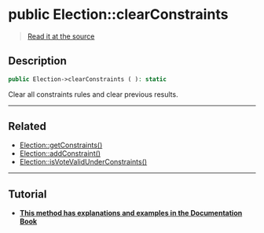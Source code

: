 # public Election::clearConstraints

> [Read it at the source](https://github.com/julien-boudry/Condorcet/blob/master/src/Election.php#L381)

## Description    

```php
public Election->clearConstraints ( ): static
```

Clear all constraints rules and clear previous results.

---------------------------------------

## Related

* [Election::getConstraints()](/Docs/api-reference/Election%20Class/Election--getConstraints().md)    
* [Election::addConstraint()](/Docs/api-reference/Election%20Class/Election--addConstraint().md)    
* [Election::isVoteValidUnderConstraints()](/Docs/api-reference/Election%20Class/Election--isVoteValidUnderConstraints().md)    

---------------------------------------

## Tutorial

* **[This method has explanations and examples in the Documentation Book](https://docs.condorcet.io/book/3.AsPhpLibrary/5.Votes/5.VotesConstraints)**    
